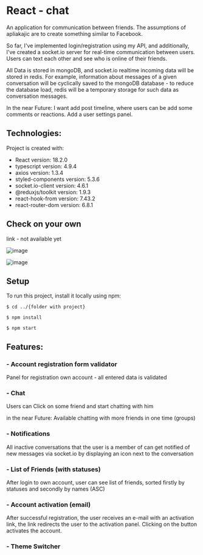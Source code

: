 # React - chat
An application for communication between friends. The assumptions of apliakajic are to create something similar to Facebook.

So far, I've implemented login/registration using my API, and additionally,
I've created a socket.io server for real-time communication between users. Users can text each other and see who is online of their friends.

All Data is stored in mongoDB, and socket.io realtime incoming data will be stored in redis. For example, information about messages of a given conversation will be cyclically saved to the mongoDB database - to reduce the database load, redis will be a temporary storage for such data as conversation messages.

In the near Future:
I want add post timeline, where users can be add some comments or reactions.
Add a user settings panel.

## Technologies:
<p>Project is created with:</p>
<ul>
  <li>React version: 18.2.0</li>
  <li>typescript version: 4.9.4</li>
  <li>axios version: 1.3.4</li>
  <li>styled-components version: 5.3.6</li>
  <li>socket.io-client version: 4.6.1</li>
  <li>@reduxjs/toolkit version: 1.9.3</li>
  <li>react-hook-from version: 7.43.2</li>
  <li>react-router-dom version: 6.8.1</li>
</ul>

## Check on your own
link - not available yet

![image](https://github.com/Vekaltor/react-chat/assets/56607344/08012528-cd44-4e32-a9bd-641b4401c6f8)

![image](https://github.com/Vekaltor/react-chat/assets/56607344/8daad816-6ef7-43d3-8860-6d44d6844cb7)


## Setup
To run this project, install it locally using npm:
````
$ cd ../{folder with project}

$ npm install

$ npm start
````

## Features:

### - Account registration form validator
Panel for registration own account - all entered data is validated

### - Chat
Users can Click on some friend and start chatting with him

in the near Future: Available chatting with more friends in one time (groups)

### - Notifications
All inactive conversations that the user is a member of can
get notified of new messages via socket.io by displaying an icon next to the conversation

### - List of Friends (with statuses)
After login to own account, user can see list of friends, sorted firstly by statuses and secondly by  names (ASC)

### - Account activation (email)
After successful registration, the user receives an e-mail with an activation link, the link redirects the user to the activation panel. Clicking on the button activates the account.

### - Theme Switcher

